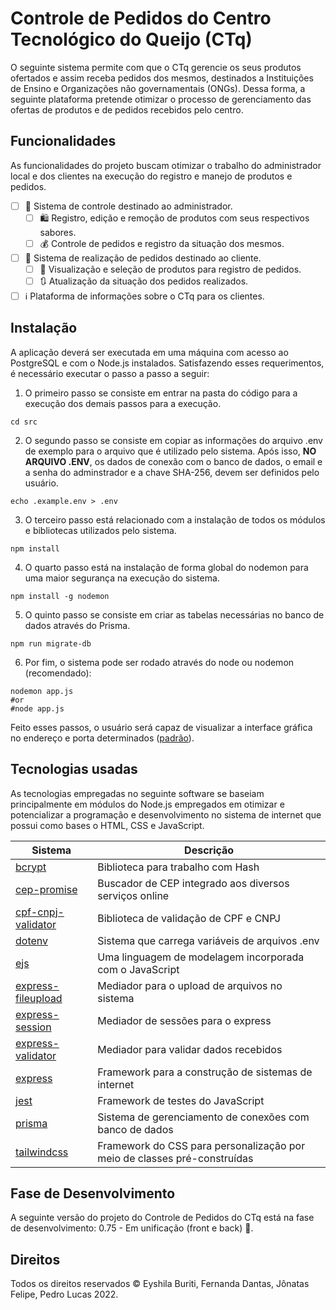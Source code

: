# Controle de Pedidos do Centro Tecnológico do Queijo (CTq)

O seguinte sistema permite com que o CTq gerencie os seus produtos ofertados e assim receba pedidos dos mesmos, destinados a Instituições de Ensino e Organizações não governamentais (ONGs). Dessa forma, a seguinte plataforma pretende otimizar o processo de gerenciamento das ofertas de produtos e de pedidos recebidos pelo centro.

## Funcionalidades

As funcionalidades do projeto buscam otimizar o trabalho do administrador local e dos clientes na execução do registro e manejo de produtos e pedidos.

* [ ] 🏬 Sistema de controle destinado ao administrador.
  + [ ] 🛍 Registro, edição e remoção de produtos com seus respectivos sabores.
  + [ ] 💰 Controle de pedidos e registro da situação dos mesmos.
* [ ] 🏪 Sistema de realização de pedidos destinado ao cliente.
  + [ ] 🛒 Visualização e seleção de produtos para registro de pedidos.
  + [ ] 🔃 Atualização da situação dos pedidos realizados.
* [ ] ℹ Plataforma de informações sobre o CTq para os clientes.

## Instalação

A aplicação deverá ser executada em uma máquina com acesso ao PostgreSQL e com o Node.js instalados. Satisfazendo esses requerimentos, é necessário executar o passo a passo a seguir:

1. O primeiro passo se consiste em entrar na pasta do código para a execução dos demais passos para a execução.

```shell
cd src
```

2. O segundo passo se consiste em copiar as informações do arquivo .env de exemplo para o arquivo que é utilizado pelo sistema. Após isso, **NO ARQUIVO .ENV**, os dados de conexão com o banco de dados, o email e a senha do adminstrador e a chave SHA-256, devem ser definidos pelo usuário.

````shell
echo .example.env > .env
````

3. O terceiro passo está relacionado com a instalação de todos os módulos e bibliotecas utilizados pelo sistema.

````shell
npm install
````

4. O quarto passo está na instalação de forma global do nodemon para uma maior segurança na execução do sistema.

```shell
npm install -g nodemon
```

5. O quinto passo se consiste em criar as tabelas necessárias no banco de dados através do Prisma.

```shell
npm run migrate-db
```

6. Por fim, o sistema pode ser rodado através do node ou nodemon (recomendado):
```shell
nodemon app.js
#or
#node app.js
```

Feito esses passos, o usuário será capaz de visualizar a interface gráfica no endereço e porta determinados ([padrão](localhost:3000)).

## Tecnologias usadas

As tecnologias empregadas no seguinte software se baseiam principalmente em módulos do Node.js empregados em otimizar e potencializar a programação e desenvolvimento no sistema de internet que possui como bases o HTML, CSS e JavaScript.

| Sistema         | Descrição                                                                |
|-----------------|--------------------------------------------------------------------------|
| [bcrypt](https://www.npmjs.com/package/bcrypt) | Biblioteca para trabalho com Hash |
| [cep-promise](https://github.com/BrasilAPI/cep-promise) | Buscador de CEP integrado aos diversos serviços online |
| [cpf-cnpj-validator](https://www.npmjs.com/package/cpf-cnpj-validator) | Biblioteca de validação de CPF e CNPJ |
| [dotenv](https://www.npmjs.com/package/dotenv)          | Sistema que carrega variáveis de arquivos .env                           |
| [ejs](https://ejs.co/)             | Uma linguagem de modelagem incorporada com o JavaScript                  |
| [express-fileupload](https://www.npmjs.com/package/express-fileupload) | Mediador para o upload de arquivos no sistema |
| [express-session](https://www.npmjs.com/package/express-session) | Mediador de sessões para o express                                       |
| [express-validator](https://express-validator.github.io/docs/) | Mediador para validar dados recebidos |
| [express](https://expressjs.com/pt-br/)      | Framework para a construção de sistemas de internet                      |
| [jest](https://jestjs.io/pt-BR/)            | Framework de testes do JavaScript                                        |
| [prisma](https://www.prisma.io/)          | Sistema de gerenciamento de conexões com banco de dados                  |
| [tailwindcss](https://tailwindcss.com/)     | Framework do CSS para personalização por meio de classes pré-construídas |

## Fase de Desenvolvimento

A seguinte versão do projeto do Controle de Pedidos do CTq está na fase de desenvolvimento: 0.75 - Em unificação (front e back) 🔀.

## Direitos

Todos os direitos reservados © Eyshila Buriti, Fernanda Dantas, Jônatas Felipe, Pedro Lucas 2022.
